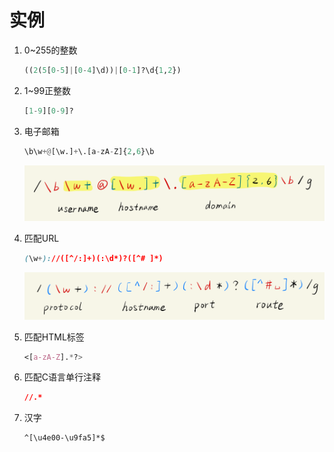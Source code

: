 # 实例



1.  0\~255的整数

    ```python
    ((2(5[0-5]|[0-4]\d))|[0-1]?\d{1,2})
    ```
2.  1\~99正整数

    ```python
    [1-9][0-9]?
    ```
3.  电子邮箱

    ```python
    \b\w+@[\w.]+\.[a-zA-Z]{2,6}\b
    ```



    <img src="../.gitbook/assets/image (3).png" alt="" data-size="original">


4.  匹配URL

    ```css
    (\w+)://([^/:]+)(:\d*)?([^# ]*)
    ```

    ![](../.gitbook/assets/image.png)
5.  匹配HTML标签

    ```css
    <[a-zA-Z].*?>
    ```
6.  匹配C语言单行注释

    ```css
    //.*
    ```
7.  汉字

    ```
    ^[\u4e00-\u9fa5]*$
    ```
